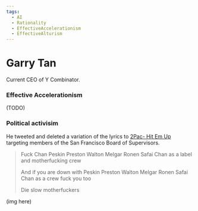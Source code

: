 ```yaml
---
tags:
  - AI
  - Rationality
  - EffectiveAccelerationism
  - EffectiveAlturism
---
```


# Garry Tan

Current CEO of Y Combinator.


### Effective Accelerationism

(TODO)

### Political activisim

He tweeted and deleted a variation of the lyrics to [2Pac- Hit Em Up](https://genius.com/2pac-hit-em-up-lyrics) targeting members of the San Francisco Board of Supervisors.

> Fuck Chan Peskin Preston Walton Melgar Ronen Safai Chan as a label and motherfucking crew
> 
> And if you are down with Peskin Preston Walton Melgar Ronen Safai Chan as a crew fuck you too 
> 
> Die slow motherfuckers

(img here)